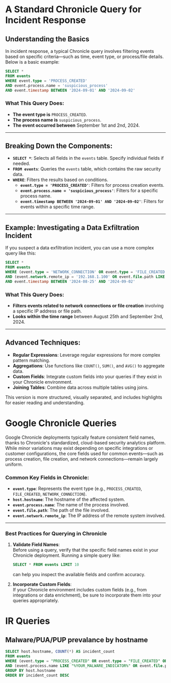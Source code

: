 # A Standard Chronicle Query for Incident Response

## Understanding the Basics

In incident response, a typical Chronicle query involves filtering events based on specific criteria—such as time, event type, or process/file details. Below is a basic example:

```sql
SELECT *  
FROM events  
WHERE event.type = 'PROCESS_CREATED'  
AND event.process.name = 'suspicious_process'  
AND event.timestamp BETWEEN '2024-09-01' AND '2024-09-02'
```

### What This Query Does:
- **The event type is** `PROCESS_CREATED`.  
- **The process name is** `suspicious_process`.  
- **The event occurred between** September 1st and 2nd, 2024.

---

## Breaking Down the Components:

- **`SELECT *`**: Selects all fields in the `events` table. Specify individual fields if needed.
- **`FROM events`**: Queries the `events` table, which contains the raw security data.
- **`WHERE`**: Filters the results based on conditions.
  - **`event.type = 'PROCESS_CREATED'`**: Filters for process creation events.
  - **`event.process.name = 'suspicious_process'`**: Filters for a specific process name.
  - **`event.timestamp BETWEEN '2024-09-01' AND '2024-09-02'`**: Filters for events within a specific time range.

---

## Example: Investigating a Data Exfiltration Incident

If you suspect a data exfiltration incident, you can use a more complex query like this:

```sql
SELECT *  
FROM events  
WHERE (event.type = 'NETWORK_CONNECTION' OR event.type = 'FILE_CREATED')  
AND (event.network.remote_ip = '192.168.1.100' OR event.file.path LIKE '%sensitive_data%')  
AND event.timestamp BETWEEN '2024-08-25' AND '2024-09-02'
```

### What This Query Does:
- **Filters events related to network connections or file creation** involving a specific IP address or file path.
- **Looks within the time range** between August 25th and September 2nd, 2024.

---

## Advanced Techniques:

- **Regular Expressions**: Leverage regular expressions for more complex pattern matching.
- **Aggregations**: Use functions like `COUNT()`, `SUM()`, and `AVG()` to aggregate data.
- **Custom Fields**: Integrate custom fields into your queries if they exist in your Chronicle environment.
- **Joining Tables**: Combine data across multiple tables using joins.

This version is more structured, visually separated, and includes highlights for easier reading and understanding.

# Google Chronicle Queries

Google Chronicle deployments typically feature consistent field names, thanks to Chronicle's standardized, cloud-based security analytics platform. While minor variations may exist depending on specific integrations or customer configurations, the core fields used for common events—such as process creation, file creation, and network connections—remain largely uniform.

### Common Key Fields in Chronicle:
- **`event.type`**: Represents the event type (e.g., `PROCESS_CREATED`, `FILE_CREATED`, `NETWORK_CONNECTION`).
- **`host.hostname`**: The hostname of the affected system.
- **`event.process.name`**: The name of the process involved.
- **`event.file.path`**: The path of the file involved.
- **`event.network.remote_ip`**: The IP address of the remote system involved.

---

### Best Practices for Querying in Chronicle

1. **Validate Field Names**:  
   Before using a query, verify that the specific field names exist in your Chronicle deployment. Running a simple query like:
   ```SQL
   SELECT * FROM events LIMIT 10
   ```
   can help you inspect the available fields and confirm accuracy.

2. **Incorporate Custom Fields**:  
   If your Chronicle environment includes custom fields (e.g., from integrations or data enrichment), be sure to incorporate them into your queries appropriately.

# IR Queries

## Malware/PUA/PUP prevalance by hostname
   ```SQL
SELECT host.hostname, COUNT(*) AS incident_count
FROM events
WHERE (event.type = "PROCESS_CREATED" OR event.type = "FILE_CREATED" OR event.type = "NETWORK_CONNECTION")
AND (event.process.name LIKE "%YOUR_MALWARE_INDICATOR%" OR event.file.path LIKE "%YOUR_MALWARE_INDICATOR%")
GROUP BY host.hostname
ORDER BY incident_count DESC
   ```
